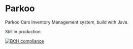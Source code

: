 # Parkoo

Parkoo Cars Inventory Management system, build with Java.

Still in production

[![BCH compliance](https://bettercodehub.com/edge/badge/wilfriedago/Parkoo?branch=master)](https://bettercodehub.com/)
